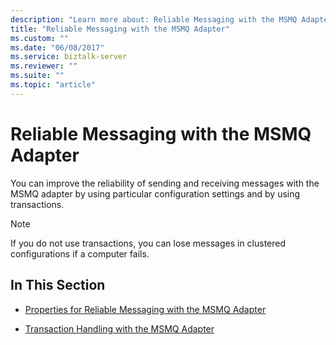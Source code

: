 ```yaml
---
description: "Learn more about: Reliable Messaging with the MSMQ Adapter"
title: "Reliable Messaging with the MSMQ Adapter"
ms.custom: ""
ms.date: "06/08/2017"
ms.service: biztalk-server
ms.reviewer: ""
ms.suite: ""
ms.topic: "article"
---
```

# Reliable Messaging with the MSMQ Adapter
You can improve the reliability of sending and receiving messages with the MSMQ adapter by using particular configuration settings and by using transactions.  
  
> [!NOTE]
>  If you do not use transactions, you can lose messages in clustered configurations if a computer fails.  
  
## In This Section  
  
-   [Properties for Reliable Messaging with the MSMQ Adapter](../core/properties-for-reliable-messaging-with-the-msmq-adapter.md)  
  
-   [Transaction Handling with the MSMQ Adapter](../core/transaction-handling-with-the-msmq-adapter.md)
